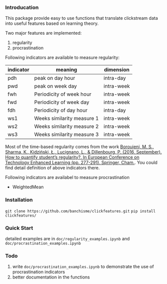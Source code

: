 ### Introducation
This package provide easy to use functions that translate clickstream data into useful features based on learning theory.

Two major features are implemented:
1. regularity
2. procrastination

Following indicators are available to measure regularity:

|indicator|meaning|dimension|  
|---|---|---|
|pdh|peak on day hour|intra-day|
|pwd|peak on week day|intra-week|
|fwh|Periodicity of week hour|intra-week|
|fwd|Periodicity of week day|intra-week|
|fdh|Periodicity of day hour|intra-day|
|ws1|Weeks similarity measure 1|intra-week|
|ws2|Weeks similarity measure 2|intra-week|
|ws3|Weeks similarity measure 3|intra-week|

Most of the time-based regularity comes from the work [Boroujeni, M. S., Sharma, K., Kidziński, Ł., Lucignano, L., & Dillenbourg, P. (2016, September). How to quantify student’s regularity?. In European Conference on Technology Enhanced Learning (pp. 277-291). Springer, Cham.](https://link.springer.com/chapter/10.1007/978-3-319-45153-4_21). You could find detail definition of above indicators there.

Following indicators are availabel to measure procrastination
+ WeightedMean

### Installation
`git clone https://github.com/banchisme/clickfeatures.git`
`pip install clickfeatures/`

### Quick Start
detailed examples are in `doc/regularity_examples.ipynb` and `doc/procrastination_examples.ipynb`


### Todo
1. write `doc/procrastination_examples.ipynb` to demonstrate the use of procrastination indicators
2. better documentation in the functions